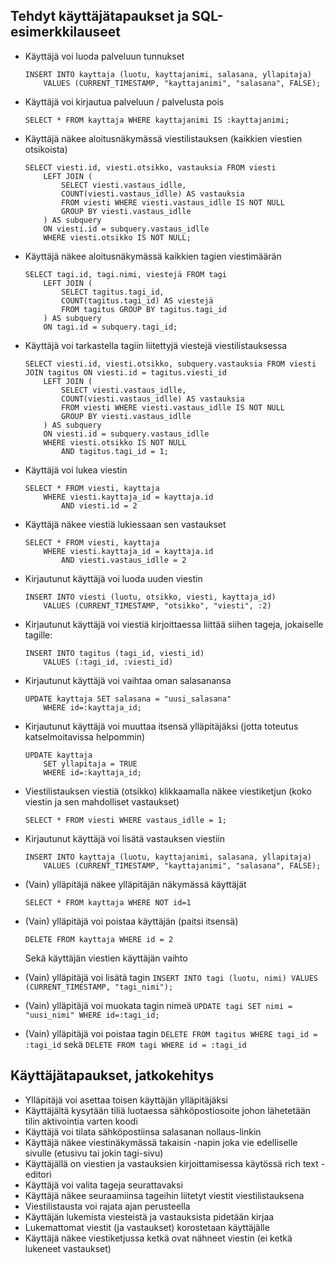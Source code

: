 ## Tehdyt käyttäjätapaukset ja SQL-esimerkkilauseet
  * Käyttäjä voi luoda palveluun tunnukset
    ```
    INSERT INTO kayttaja (luotu, kayttajanimi, salasana, yllapitaja) 
        VALUES (CURRENT_TIMESTAMP, "kayttajanimi", "salasana", FALSE);
    ```

  * Käyttäjä voi kirjautua palveluun / palvelusta pois
    ```
    SELECT * FROM kayttaja WHERE kayttajanimi IS :kayttajanimi;
    ```

  * Käyttäjä näkee aloitusnäkymässä viestilistauksen (kaikkien viestien otsikoista)
    
    ```
    SELECT viesti.id, viesti.otsikko, vastauksia FROM viesti
        LEFT JOIN (
            SELECT viesti.vastaus_idlle,
            COUNT(viesti.vastaus_idlle) AS vastauksia
            FROM viesti WHERE viesti.vastaus_idlle IS NOT NULL
            GROUP BY viesti.vastaus_idlle
        ) AS subquery
        ON viesti.id = subquery.vastaus_idlle
        WHERE viesti.otsikko IS NOT NULL;
    ```

  * Käyttäjä näkee aloitusnäkymässä kaikkien tagien viestimäärän
    ````
    SELECT tagi.id, tagi.nimi, viestejä FROM tagi 
        LEFT JOIN ( 
            SELECT tagitus.tagi_id, 
            COUNT(tagitus.tagi_id) AS viestejä 
            FROM tagitus GROUP BY tagitus.tagi_id 
        ) AS subquery 
        ON tagi.id = subquery.tagi_id;
    ````

  * Käyttäjä voi tarkastella tagiin liitettyjä viestejä viestilistauksessa
    ```
    SELECT viesti.id, viesti.otsikko, subquery.vastauksia FROM viesti JOIN tagitus ON viesti.id = tagitus.viesti_id
        LEFT JOIN (
            SELECT viesti.vastaus_idlle,
            COUNT(viesti.vastaus_idlle) AS vastauksia
            FROM viesti WHERE viesti.vastaus_idlle IS NOT NULL
            GROUP BY viesti.vastaus_idlle
        ) AS subquery
        ON viesti.id = subquery.vastaus_idlle
        WHERE viesti.otsikko IS NOT NULL
            AND tagitus.tagi_id = 1;
    ```
  * Käyttäjä voi lukea viestin
    ```
    SELECT * FROM viesti, kayttaja 
        WHERE viesti.kayttaja_id = kayttaja.id 
            AND viesti.id = 2
    ```

  * Käyttäjä näkee viestiä lukiessaan sen vastaukset
    ```
    SELECT * FROM viesti, kayttaja 
        WHERE viesti.kayttaja_id = kayttaja.id 
            AND viesti.vastaus_idlle = 2
    ```
    
  * Kirjautunut käyttäjä voi luoda uuden viestin
    ```
    INSERT INTO viesti (luotu, otsikko, viesti, kayttaja_id) 
        VALUES (CURRENT_TIMESTAMP, "otsikko", "viesti", :2)
    ```

  * Kirjautunut käyttäjä voi viestiä kirjoittaessa liittää siihen tageja, jokaiselle tagille:
    ```
    INSERT INTO tagitus (tagi_id, viesti_id) 
        VALUES (:tagi_id, :viesti_id)
    ```
     

  * Kirjautunut käyttäjä voi vaihtaa oman salasanansa
    ```
    UPDATE kayttaja SET salasana = "uusi_salasana" 
        WHERE id=:kayttaja_id;
    ```

  * Kirjautunut käyttäjä voi muuttaa itsensä ylläpitäjäksi (jotta toteutus katselmoitavissa helpommin)
    ```
    UPDATE kayttaja 
        SET yllapitaja = TRUE 
        WHERE id=:kayttaja_id;
    ```

  * Viestilistauksen viestiä (otsikko) klikkaamalla näkee viestiketjun (koko viestin ja sen mahdolliset vastaukset)
    ```
    SELECT * FROM viesti WHERE vastaus_idlle = 1;
    ```

  * Kirjautunut käyttäjä voi lisätä vastauksen viestiin
    ```
    INSERT INTO kayttaja (luotu, kayttajanimi, salasana, yllapitaja) 
        VALUES (CURRENT_TIMESTAMP, "kayttajanimi", "salasana", FALSE);
    ```

  * (Vain) ylläpitäjä näkee ylläpitäjän näkymässä käyttäjät
    ```
    SELECT * FROM kayttaja WHERE NOT id=1
    ```

  * (Vain) ylläpitäjä voi poistaa käyttäjän (paitsi itsensä)
    ```
    DELETE FROM kayttaja WHERE id = 2
    ```
    Sekä käyttäjän viestien käyttäjän vaihto





    

  * (Vain) ylläpitäjä voi lisätä tagin
    `INSERT INTO tagi (luotu, nimi) VALUES (CURRENT_TIMESTAMP, "tagi_nimi");`

  * (Vain) ylläpitäjä voi muokata tagin nimeä 
    `UPDATE tagi SET nimi = "uusi_nimi" WHERE id=:tagi_id;`

  * (Vain) ylläpitäjä voi poistaa tagin
    `DELETE FROM tagitus WHERE tagi_id = :tagi_id` sekä 
    `DELETE FROM tagi WHERE id = :tagi_id`


## Käyttäjätapaukset, jatkokehitys
  * Ylläpitäjä voi asettaa toisen käyttäjän ylläpitäjäksi
  * Käyttäjältä kysytään tiliä luotaessa sähköpostiosoite johon lähetetään tilin aktivointia varten koodi
  * Käyttäjä voi tilata sähköpostiinsa salasanan nollaus-linkin
  * Käyttäjä näkee viestinäkymässä takaisin -napin joka vie edelliselle sivulle (etusivu tai jokin tagi-sivu)
  * Käyttäjällä on viestien ja vastauksien kirjoittamisessa käytössä rich text -editori
  * Käyttäjä voi valita tageja seurattavaksi
  * Käyttäjä näkee seuraamiinsa tageihin liitetyt viestit viestilistauksena
  * Viestilistausta voi rajata ajan perusteella
  * Käyttäjän lukemista viesteistä ja vastauksista pidetään kirjaa
  * Lukemattomat viestit (ja vastaukset) korostetaan käyttäjälle  
  * Käyttäjä näkee viestiketjussa ketkä ovat nähneet viestin (ei ketkä lukeneet vastaukset)
